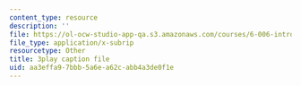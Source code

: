 ```yaml
---
content_type: resource
description: ''
file: https://ol-ocw-studio-app-qa.s3.amazonaws.com/courses/6-006-introduction-to-algorithms-fall-2011/aa3effa97bbb5a6ea62cabb4a3de0f1e_0M_kIqhwbFo.vtt
file_type: application/x-subrip
resourcetype: Other
title: 3play caption file
uid: aa3effa9-7bbb-5a6e-a62c-abb4a3de0f1e
---
```

